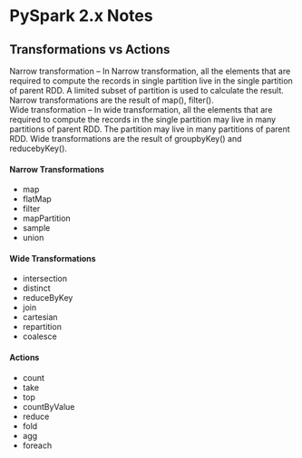 # PySpark 2.x Notes

## Transformations vs Actions
Narrow transformation – In Narrow transformation, all the elements that are required to compute the records in single partition live in the single partition of parent RDD. A limited subset of partition is used to calculate the result. Narrow transformations are the result of map(), filter().  
Wide transformation – In wide transformation, all the elements that are required to compute the records in the single partition may live in many partitions of parent RDD. The partition may live in many partitions of parent RDD. Wide transformations are the result of groupbyKey() and reducebyKey().    

#### Narrow Transformations
  * map
  * flatMap
  * filter
  * mapPartition
  * sample
  * union
    
#### Wide Transformations
  * intersection
  * distinct
  * reduceByKey
  * join
  * cartesian
  * repartition
  * coalesce
    
#### Actions
  * count
  * take
  * top
  * countByValue
  * reduce
  * fold
  * agg
  * foreach

